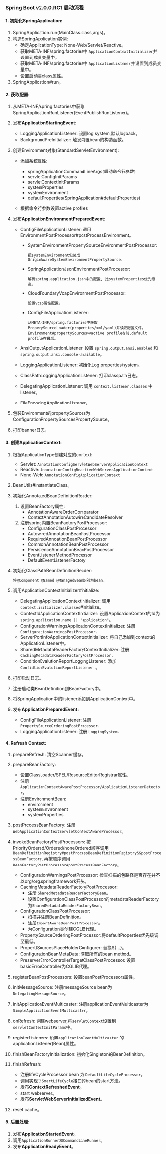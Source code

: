 ###  Spring Boot v2.0.0.RC1 启动流程

#### 1. 初始化SpringApplication:

1. SpringApplication.run(MainClass.class,args)。
2. 构造SpringApplication实例:
   - 确定ApplicationType: None-Web/Servlet/Reactive。
   - 获取META-INF/spring.factories中 ```ApplicationContextInitializer```并设置到成员变量中。
   - 获取META-INF/spring.factories中 ```ApplicationListener```并设置到成员变量中。
   - 设置启动类class属性。
3. SpringApplication#run。

#### 2. 获取配置:

1. 从META-INF/spring.factories中获取SpringApplicationRunListener(EventPublishRunListener)。

2. 发布**ApplicationStartingEvent**:

   - LoggingApplicationListener: 设置log system,默认logback。
   - BackgroundPreInitializer: 触发内置bean的构造函数。

3. 创建Environment对象(StandardServletEnvironment):

   - 添加系统属性:
     - springApplicationCommandLineArgs(启动命令行参数)
     - servletConfigInitParams
     - servletContextInitParams
     - systemProperties
     - systemEnvironment
     - defaultProperties(SpringApplication#defaultProperties)


   - 根据命令行参数设置active profiles

4. 发布**ApplicationEnvironmentPreparedEvent**:

   - ConfigFileApplicationListener: 调用EnvironmentPostProcessor#postProcessEnvironment。

     - SystemEnvironmentPropertySourceEnvironmentPostProcessor:

       ```把systemEnvironment包装成OriginAwareSystemEnvironmentPropertySource.```

     - SpringApplicationJsonEnvironmentPostProcessor:

       ```解析spring.application.json中的配置, 比systemProperties优先级高。```

     - CloudFoundaryVcapEnvironmentPostProcessor:

       ```设置vcap属性配置。```

     - ConfigFileApplicationListener:

       ```从META-INF/spring.factories中获取ProperySourceLoader(properties/xml/yaml)并读取配置文件。Environment#propertySources中active profile在前,default profile在最后。```

   - AnsiOutputApplicationListener: 设置 ```spring.output.ansi.enabled``` 和 ```spring.output.ansi.console-available```。

   - LoggingApplicationListener: 初始化Log properties/system。

   - ClassPathLoggingApplicationListener: 打印classpath日志。

   - DelegatingApplicationListener: 调用 ```context.listener.classes``` 中listener。

   - FileEncodingApplicationListener。

5. 包装Environment的propertySources为ConfigurationPropertySourcesPropertySource。

6. 打印banner日志。

#### 3. 创建ApplicationContext:

1. 根据ApplicationType创建对应的context:

   - Servlet: ```AnnotationConfigServletWebServerApplicationContext```
   - Reactive: ```AnnotationConfigReactiveWebServerApplicationContext```
   - None-Web: ```AnnotationConfigApplicationContext```

2. BeanUtils#instantiateClass。

3. 初始化AnnotatedBeanDefinitionReader:

   1. 设置BeanFactory属性:
      - AnnotationAwareOrderComparator
      - ContextAnnotationAutowireCandidateResolver
   2. 注册spring内置BeanFactoryPostProcessor:
      - ConfigurationClassPostProcessor
      - AutowiredAnnotationBeanPostProcessor
      - RequiredAnnoationBeanPostProcessor
      - CommonAnnotationBeanPostProcessor
      - PersistenceAnnotationBeanPostProcessor
      - EventListenerMethodProcessor
      - DefaultEventListenerFactory

4. 初始化ClassPathBeanDefinitionReader:

   ```将@Component @Named @ManagedBean识别为bean.```

5. 调用ApplicationContextInitializer#initialize:

   - DelegatingApplicationContextInitializer: 调用 ```context.initializer.classes```#initialize。
   - ContextIdApplicationContextInitializer: 设置ApplicationContext的Id为 ```spring.application.name || "application"```。
   - ConfigurationWarningsApplicationContextInitializer: 注册 ```ConfigurationWarningsPostProcessor.```
   - ServerPortInfoApplicationContextInitializer: 将自己添加到context的ApplicationListener中。
   - SharedMetadataReaderFactoryContextInitializer: 注册```CachingMetadataReaderFactoryPostProcessor.```
   - ConditionEvalutionReportLoggingListener: 添加 ```ConfidtionEvalutionReportListener ```。

6. 打印启动日志。

7. 注册启动类BeanDefinition到BeanFactory中。

8. 将SpringApplication中的listener添加到ApplicationContext中。

9. 发布**ApplicationPreparedEvent:**

   - ConfigFileApplicationListener: 注册 ```PropertySourceOrderingPostProcessor.```
   - LoggingApplicationListener: 注册 ```LoggingSystem.```

#### 4. Refresh Context:

1. prepareRefresh: 清空Scanner缓存。
2. prepareBeanFactory: 

   - 设置ClassLoader/SPEL/ResourceEditorRegistrar属性。
   - 注册```ApplicationContextAwarePostProcessor/ApplicationListenerDetector```。
   - 注册EnvironmentBean:
     - environment
     - systemEnvironment
     - systemProperties
3. postPrcoessBeanFactory: 注册```WebApplicationContextServletContextAwareProcessor```。
4. invokeBeanFactoryPostProcessors: 按PriorityOrdered/Ordered/noneOrdered顺序调用```BeanDefinitionRegistry#postProcessBeanDefinitionRegistry&&postProcessBeanFactory```, 再按顺序调用```BeanFactoryPostProcessor#postProcessBeanFactory```。

   - ConfigurationWarningsPostProcessor: 检查扫描的包路径是否存在并不以org/org.springframework开头。
   - CachingMetadataReaderFactoryPostProcessor: 
     - 注册 ```SharedMetadataReaderFactoryBean```。
     - 设置ConfigurationClassPostProcessor的metadataReaderFactory为```SharedMetadataReaderFactoryBean```。
   - ConfigurationClassPostProcessor: 
     - 扫描并注册BeanDefinition。
     - 注册```ImportAwareBeanPostProcessor```。
     - 为Configuration类创建CGLIB代理。
   - PropertySourceOrderingPostProcessor:将defaultProperties优先级调至最低。
   - ProperttSourcesPlaceHolderConfigurer: 替换${...}。
   - ConfigurationBeanMetaData: 获取所有的bean method。
   - PreserverErrorControllerTargetClassPostProcessor: 设置basicErrorController为CGLIB代理。
5. registerBeanPostProcessors: 设置beanPostProcessors属性。
6. initMessageSource: 注册messageSource bean为```DelegatingMessageSource```。
7. initApplicationEventMulticaster: 注册applicationEventMulticaster为 ```SimpleApplicationEventMulticaster```。
8. onRefresh: 创建webserver,将```servletContext```设置到```servletContextInitParams```中。
9. registerListeners: 设置```applicationEventMulticaster``` 的applicationListener(Bean)属性。
10. finishBeanFactoryInitialization: 初始化Singleton的BeanDefinition。
11. finishRefresh: 
    - 注册lifeCycleProcessor bean 为 ```DefaultLifeCycleProcessor```。
    - 调用实现了```SmartLifeCycle```接口的bean的start方法。
    - 发布**ContextRefreshedEvent**。
    - start webserver。
    - 发布**ServletWebServerInitializedEvent**。
12. reset cache。

#### 5. 后置处理:

1. 发布**ApplicationStartedEvent**。
2. 调用```ApplicationRunner和CommandLineRunner```。
3. 发布**ApplicationReadyEvent**。